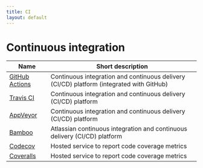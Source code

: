 ```yaml
---
title: CI
layout: default
---
```


# Continuous integration

| Name     | Short description |
| -------- | ------------------|
| [GitHub Actions](https://docs.github.com/en/actions) | Continuous integration and continuous delivery (CI/CD) platform (integrated with GitHub) |
| [Travis CI](https://docs.travis-ci.com/) | Continuous integration and continuous delivery (CI/CD) platform|
| [AppVeyor](https://www.appveyor.com/docs/) | Continuous integration and continuous delivery (CI/CD) platform|
| [Bamboo](https://confluence.atlassian.com/bamboo/bamboo-documentation-289276551.html) | Atlassian continuous integration and continuous delivery (CI/CD) platform|
| [Codecov](https://docs.codecov.com/docs) | Hosted service to report code coverage metrics |
| [Coveralls](https://docs.coveralls.io/) | Hosted service to report code coverage metrics |

